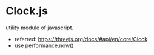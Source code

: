 # Clock.js
utility module of javascript.

* referred: https://threejs.org/docs/#api/en/core/Clock
* use performance.now()
